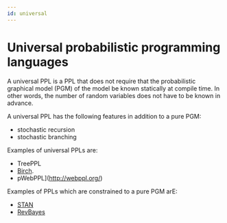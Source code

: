 ```yaml
---
id: universal
---
```


# Universal probabilistic programming languages

A universal PPL is a PPL that does not require that the probabilistic graphical model (PGM) of the model be known statically at compile time.
In other words, the number of random variables does not have to be known in advance.

A universal PPL has the following features in addition to a pure PGM:

  - stochastic recursion
  - stochastic branching

Examples of universal PPLs are:

  - TreePPL
  - [Birch](https://birch-lang.org).
  - pWebPPL](http://webppl.org/) 

Examples of PPLs which are constrained to a pure PGM arE:

  - [STAN](https://mc-stan.org/)
  - [RevBayes](https://revbayes.github.io/)
